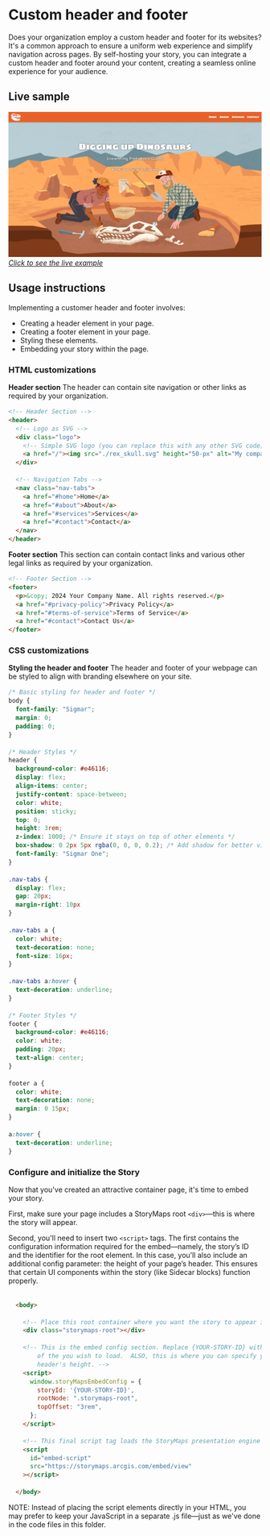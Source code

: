 # Custom header and footer

Does your organization employ a custom header and footer for its websites? It's a common approach to ensure a uniform web experience and simplify navigation across pages. By self-hosting your story, you can integrate a custom header and footer around your content, creating a seamless online experience for your audience.

## Live sample

[![Sample header footer](./assets/sample_header_footer.jpg "Sample header footer")](https://esri.github.io/storymaps-developer-samples/embed/header/index.html)_[Click to see the live example](https://esri.github.io/storymaps-developer-samples/embed/header/index.html)_

## Usage instructions

Implementing a customer header and footer involves:

- Creating a header element in your page.
- Creating a footer element in your page.
- Styling these elements.
- Embedding your story within the page.

### HTML customizations

**Header section** The header can contain site navigation or other links as required by your organization.

```html
<!-- Header Section -->
<header>
  <!-- Logo as SVG -->
  <div class="logo">
    <!-- Simple SVG logo (you can replace this with any other SVG code) -->
    <a href="/"><img src="./rex_skull.svg" height="50-px" alt="My company home" /></a>
  </div>

  <!-- Navigation Tabs -->
  <nav class="nav-tabs">
    <a href="#home">Home</a>
    <a href="#about">About</a>
    <a href="#services">Services</a>
    <a href="#contact">Contact</a>
  </nav>
</header>
```

**Footer section** This section can contain contact links and various other legal links as required by your organization.

```html
<!-- Footer Section -->
<footer>
  <p>&copy; 2024 Your Company Name. All rights reserved.</p>
  <a href="#privacy-policy">Privacy Policy</a>
  <a href="#terms-of-service">Terms of Service</a>
  <a href="#contact">Contact Us</a>
</footer>
```

### CSS customizations

**Styling the header and footer** The header and footer of your webpage can be styled to align with branding elsewhere on your site.

```css
/* Basic styling for header and footer */
body {
  font-family: "Sigmar";
  margin: 0;
  padding: 0;
}

/* Header Styles */
header {
  background-color: #e46116;
  display: flex;
  align-items: center;
  justify-content: space-between;
  color: white;
  position: sticky;
  top: 0;
  height: 3rem;
  z-index: 1000; /* Ensure it stays on top of other elements */
  box-shadow: 0 2px 5px rgba(0, 0, 0, 0.2); /* Add shadow for better visibility */
  font-family: "Sigmar One";
}

.nav-tabs {
  display: flex;
  gap: 20px;
  margin-right: 10px
}

.nav-tabs a {
  color: white;
  text-decoration: none;
  font-size: 16px;
}

.nav-tabs a:hover {
  text-decoration: underline;
}

/* Footer Styles */
footer {
  background-color: #e46116;
  color: white;
  padding: 20px;
  text-align: center;
}

footer a {
  color: white;
  text-decoration: none;
  margin: 0 15px;
}

a:hover {
  text-decoration: underline;
}
```

### Configure and initialize the Story

Now that you've created an attractive container page, it's time to embed your story.

First, make sure your page includes a StoryMaps root `<div>`—this is where the story will appear.

Second, you'll need to insert two `<script>` tags. The first contains the configuration information required for the embed—namely, the story’s ID and the identifier for the root element. In this case, you’ll also include an additional config parameter: the height of your page’s header. This ensures that certain UI components within the story (like Sidecar blocks) function properly.

```html

  <body>

    <!-- Place this root container where you want the story to appear in the page -->
    <div class="storymaps-root"></div>

    <!-- This is the embed config section. Replace {YOUR-STORY-ID} with the itemID 
        of the you wish to load.  ALSO, this is where you can specify your 
        header's height. -->
    <script>
      window.storyMapsEmbedConfig = {
        storyId: '{YOUR-STORY-ID}',
        rootNode: ".storymaps-root",
        topOffset: "3rem",
      };
    </script>

    <!-- This final script tag loads the StoryMaps presentation engine  -->
    <script
      id="embed-script"
      src="https://storymaps.arcgis.com/embed/view"
    ></script>

  </body>

```

NOTE: Instead of placing the script elements directly in your HTML, you may prefer to keep your JavaScript in a separate .js file—just as we've done in the code files in this folder.